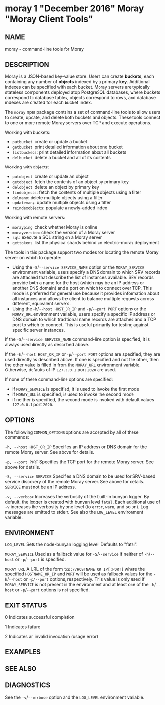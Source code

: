 # moray 1 "December 2016" Moray "Moray Client Tools"

## NAME

moray - command-line tools for Moray

## DESCRIPTION

Moray is a JSON-based key-value store.  Users can create **buckets**, each
containing any number of **objects** indexed by a primary **key**.  Additional
indexes can be specified with each bucket.  Moray servers are typically
stateless components deployed atop PostgreSQL databases, where buckets
correspond to database tables, objects correspond to rows, and database indexes
are created for each bucket index.

The `moray` npm package contains a set of command-line tools to allow users to
create, update, and delete both buckets and objects.  These tools connect to one
or more remote Moray servers over TCP and execute operations.

Working with buckets:

* `putbucket`: create or update a bucket
* `getbucket`: print detailed information about one bucket
* `listbuckets`: print detailed information about all buckets
* `delbucket`: delete a bucket and all of its contents

Working with objects:

* `putobject`: create or update an object
* `getobject`: fetch the contents of an object by primary key
* `delobject`: delete an object by primary key
* `findobjects`: fetch the contents of multiple objects using a filter
* `delmany`: delete multiple objects using a filter
* `updatemany`: update multiple objects using a filter
* `reindexobjects`: populate a newly-added index

Working with remote servers:

* `morayping`: check whether Moray is online
* `morayversion`: check the version of a Moray server
* `sql`: execute a SQL string on a Moray server
* `gettokens`: list the physical shards behind an electric-moray deployment

The tools in this package support two modes for locating the remote Moray server
on which to operate:

* Using the `-S`/`--service SERVICE_NAME` option or the `MORAY_SERVICE`
  environment variable, users specify a DNS domain to which SRV records are
  attached that describe the list of instances available.  SRV records provide
  both a name for the host (which may be an IP address or another DNS domain)
  and a port on which to connect over TCP.  This mode is preferred for
  general use because it provides information about all instances and allows the
  client to balance multiple requests across different, equivalent servers.
* Using the `-h`/`--host HOST_OR_IP` and `-p`/`--port PORT` options or the
  `MORAY_URL` environment variable, users specify a specific IP address or DNS
  domain to which traditional name records are attached and a TCP port to which
  to connect.  This is useful primarily for testing against specific server
  instances.

If the `-S`/`--service SERVICE_NAME` command-line option is specified, it is
always used directly as described above.

If the `-h`/`--host HOST_OR_IP` or `-p`/`--port PORT` options are specified,
they are used directly as described above.  If one is specified and not the
other, then the other value is filled in from the `MORAY_URL` environment
variable.  Otherwise, defaults of IP `127.0.0.1` port `2020` are used.

If none of these command-line options are specified:

- if `MORAY_SERVICE` is specified, it is used to invoke the first mode
- if `MORAY_URL` is specified, is used to invoke the second mode
- if neither is specified, the second mode is invoked with default values
  `127.0.0.1` port `2020`.

## OPTIONS

The following `COMMON_OPTIONS` options are accepted by all of these commands:

`-h, --host HOST_OR_IP`
    Specifies an IP address or DNS domain for the remote Moray server.  See
    above for details.

`-p, --port PORT`
    Specifies the TCP port for the remote Moray server.  See above for details.

`-S, --service SERVICE`
    Specifies a DNS domain to be used for SRV-based service discovery of the
    remote Moray server.  See above for details.  `SERVICE` must not be an IP
    address.

`-v, --verbose`
    Increases the verbosity of the built-in bunyan logger.  By default, the
    logger is created with bunyan level `fatal`.  Each additional use of `-v`
    increases the verbosity by one level (to `error`, `warn`, and so on).  Log
    messages are emitted to stderr.  See also the `LOG_LEVEL` environment
    variable.

## ENVIRONMENT

`LOG_LEVEL`
    Sets the node-bunyan logging level. Defaults to "fatal".

`MORAY_SERVICE`
    Used as a fallback value for `-S`/`--service` if neither of `-h`/`--host` or
    `-p`/`--port` is specified.

`MORAY_URL`
    A URL of the form `tcp://HOSTNAME_OR_IP[:PORT]` where the specified
    `HOSTNAME_OR_IP` and `PORT` will be used as fallback values for the
    `-h`/`--host` or `-p/--port` options, respectively.  This value is only used
    if `MORAY_SERVICE` is not present in the environment and at least one of the
    `-h`/`--host` or `-p`/`--port` options is not specified.

## EXIT STATUS

0
    Indicates successful completion

1
    Indicates failure

2
    Indicates an invalid invocation (usage error)


## EXAMPLES

<!-- XXX -->

## SEE ALSO

<!-- XXX -->

## DIAGNOSTICS

See the `-v`/`--verbose` option and the `LOG_LEVEL` environment variable.
